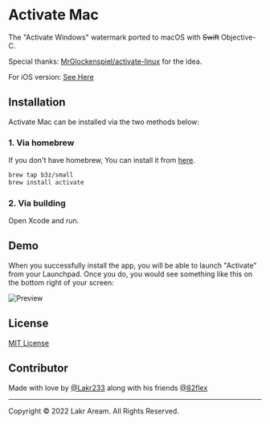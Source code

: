# Activate Mac

The "Activate Windows" watermark ported to macOS with ~~Swift~~ Objective-C.

Special thanks: [MrGlockenspiel/activate-linux](https://github.com/MrGlockenspiel/activate-linux) for the idea.

For iOS version: [See Here](https://github.com/Lessica/ActivatePhone)

## Installation

Activate Mac can be installed via the two methods below:

### 1. Via homebrew

If you don't have homebrew, You can install it from [here](https://brew.sh/).

```zsh
brew tap b3z/small
brew install activate
```

### 2. Via building

Open Xcode and run.

## Demo

When you successfully install the app, you will be able to launch "Activate" from your Launchpad. Once you do, you would see something like this on the bottom right of your screen:

![Preview](./Resources/Preview.png)

## License

[MIT License](./LICENSE)

## Contributor

Made with love by [@Lakr233](https://twitter.com/Lakr233) along with his friends [@82flex](https://twitter.com/82flex)

---

Copyright © 2022 Lakr Aream. All Rights Reserved.
